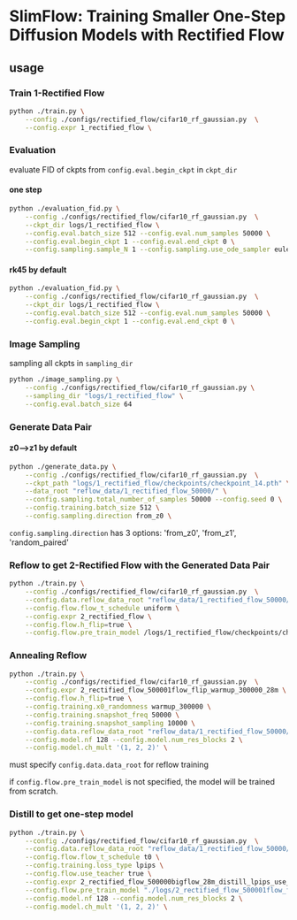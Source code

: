 # SlimFlow: Training Smaller One-Step Diffusion Models with Rectified Flow

## usage

### Train 1-Rectified Flow

```bash
python ./train.py \
    --config ./configs/rectified_flow/cifar10_rf_gaussian.py  \
    --config.expr 1_rectified_flow \
```

### Evaluation 

evaluate FID of ckpts from `config.eval.begin_ckpt` in `ckpt_dir`
#### one step
```bash
python ./evaluation_fid.py \
    --config ./configs/rectified_flow/cifar10_rf_gaussian.py  \
    --ckpt_dir logs/1_rectified_flow \
    --config.eval.batch_size 512 --config.eval.num_samples 50000 \
    --config.eval.begin_ckpt 1 --config.eval.end_ckpt 0 \
    --config.sampling.sample_N 1 --config.sampling.use_ode_sampler euler \
```

#### rk45 by default
```bash
python ./evaluation_fid.py \
    --config ./configs/rectified_flow/cifar10_rf_gaussian.py  \
    --ckpt_dir logs/1_rectified_flow \
    --config.eval.batch_size 512 --config.eval.num_samples 50000 \
    --config.eval.begin_ckpt 1 --config.eval.end_ckpt 0 \
```

### Image Sampling

sampling all ckpts in `sampling_dir`
```bash
python ./image_sampling.py \
    --config ./configs/rectified_flow/cifar10_rf_gaussian.py \
    --sampling_dir "logs/1_rectified_flow" \
    --config.eval.batch_size 64
```


### Generate Data Pair

#### z0-->z1 by default
```bash
python ./generate_data.py \
    --config ./configs/rectified_flow/cifar10_rf_gaussian.py  \
    --ckpt_path "logs/1_rectified_flow/checkpoints/checkpoint_14.pth" \
    --data_root "reflow_data/1_rectified_flow_50000/" \
    --config.sampling.total_number_of_samples 50000 --config.seed 0 \
    --config.training.batch_size 512 \
    --config.sampling.direction from_z0 \
```

`config.sampling.direction` has 3 options: 'from_z0', 'from_z1', 'random_paired'


### Reflow to get 2-Rectified Flow with the Generated Data Pair

```bash
python ./train.py \
    --config ./configs/rectified_flow/cifar10_rf_gaussian.py  \
    --config.data.reflow_data_root "reflow_data/1_rectified_flow_50000/" \
    --config.flow.flow_t_schedule uniform \
    --config.expr 2_rectified_flow \
    --config.flow.h_flip=true \
    --config.flow.pre_train_model /logs/1_rectified_flow/checkpoints/checkpoint_14.pth \
```

### Annealing Reflow

```bash
python ./train.py \
    --config ./configs/rectified_flow/cifar10_rf_gaussian.py  \
    --config.expr 2_rectified_flow_500001flow_flip_warmup_300000_28m \
    --config.flow.h_flip=true \
    --config.training.x0_randomness warmup_300000 \
    --config.training.snapshot_freq 50000 \
    --config.training.snapshot_sampling 10000 \
    --config.data.reflow_data_root "reflow_data/1_rectified_flow_50000/" \
    --config.model.nf 128 --config.model.num_res_blocks 2 \
    --config.model.ch_mult '(1, 2, 2)' \
```

must specify `config.data.data_root` for reflow training

if `config.flow.pre_train_model` is not specified, the model will be trained from scratch.

### Distill to get one-step model
<!-- distillation as special case of reflow with different `flow_t_schedule` and `flow_alpha_t` -->

```bash
python ./train.py \
    --config ./configs/rectified_flow/cifar10_rf_gaussian.py  \
    --config.data.reflow_data_root "reflow_data/1_rectified_flow_50000/" \
    --config.flow.flow_t_schedule t0 \
    --config.training.loss_type lpips \
    --config.flow.use_teacher true \
    --config.expr 2_rectified_flow_500000bigflow_28m_distill_lpips_use_teacher \
    --config.flow.pre_train_model "./logs/2_rectified_flow_500001flow_flip_warmup_300000_28m/checkpoints/checkpoint_16.pth" \
    --config.model.nf 128 --config.model.num_res_blocks 2 \
    --config.model.ch_mult '(1, 2, 2)' \
```

